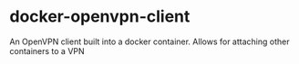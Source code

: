 # docker-openvpn-client
An OpenVPN client built into a docker container. Allows for attaching other containers to a VPN
